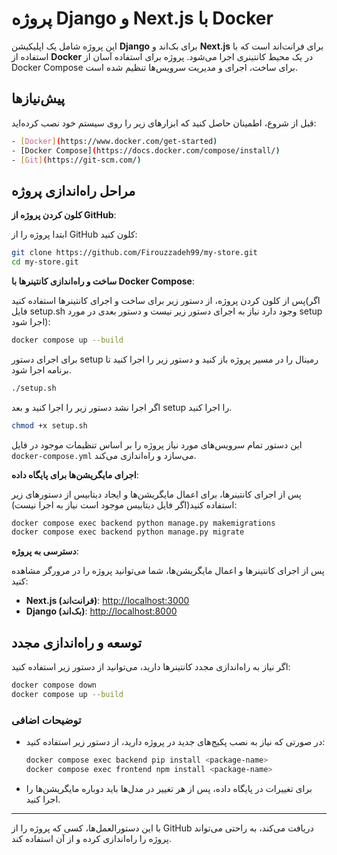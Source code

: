 
# پروژه Django و Next.js با Docker

این پروژه شامل یک اپلیکیشن **Django** برای بک‌اند و **Next.js** برای فرانت‌اند است که با استفاده از **Docker** در یک محیط کانتینری اجرا می‌شود. پروژه برای استفاده آسان از Docker Compose برای ساخت، اجرای و مدیریت سرویس‌ها تنظیم شده است.

## پیش‌نیازها

قبل از شروع، اطمینان حاصل کنید که ابزارهای زیر را روی سیستم خود نصب کرده‌اید:

```bash
- [Docker](https://www.docker.com/get-started)
- [Docker Compose](https://docs.docker.com/compose/install/)
- [Git](https://git-scm.com/)
```

## مراحل راه‌اندازی پروژه

**کلون کردن پروژه از GitHub**:
   
   ابتدا پروژه را از GitHub کلون کنید:

   ```bash
   git clone https://github.com/Firouzzadeh99/my-store.git
   cd my-store.git
   ```

**ساخت و راه‌اندازی کانتینرها با Docker Compose**:
   
   پس از کلون کردن پروژه، از دستور زیر برای ساخت و اجرای کانتینرها استفاده کنید(اگر فایل setup.sh وجود دارد نیاز به اجرای دستور زیر نیست و دستور بعدی در مورد setup اجرا شود):

   ```bash
   docker compose up --build
   ```
   برای اجرای دستور setup رمینال را در مسیر پروژه باز کنید و دستور زیر را اجرا کنید تا برنامه اجرا شود.
   ```bash
   ./setup.sh
   ```
 اگر اجرا نشد دستور زیر را اجرا کنید و بعد  setup  را اجرا کنید.
   ```bash
   chmod +x setup.sh 
   ```
   

   این دستور تمام سرویس‌های مورد نیاز پروژه را بر اساس تنظیمات موجود در فایل `docker-compose.yml` می‌سازد و راه‌اندازی می‌کند.

 **اجرای مایگریشن‌ها برای پایگاه داده**:
   
   پس از اجرای کانتینرها، برای اعمال مایگریشن‌ها و ایجاد دیتابیس از دستورهای زیر استفاده کنید(اگر فایل دیتابیس موجود است نیاز به اجرا نیست):

   ```bash
   docker compose exec backend python manage.py makemigrations
   docker compose exec backend python manage.py migrate
   ```

**دسترسی به پروژه**:
   
   پس از اجرای کانتینرها و اعمال مایگریشن‌ها، شما می‌توانید پروژه را در مرورگر مشاهده کنید:
   
   - **Next.js (فرانت‌اند)**: [http://localhost:3000](http://localhost:3000)
   - **Django (بک‌اند)**: [http://localhost:8000](http://localhost:8000)

## توسعه و راه‌اندازی مجدد

اگر نیاز به راه‌اندازی مجدد کانتینرها دارید، می‌توانید از دستور زیر استفاده کنید:

```bash
docker compose down
docker compose up --build
```


### توضیحات اضافی

- در صورتی که نیاز به نصب پکیج‌های جدید در پروژه دارید، از دستور زیر استفاده کنید:

  ```bash
  docker compose exec backend pip install <package-name>
  docker compose exec frontend npm install <package-name>
  ```

- برای تغییرات در پایگاه داده، پس از هر تغییر در مدل‌ها باید دوباره مایگریشن‌ها را اجرا کنید.

---

با این دستورالعمل‌ها، کسی که پروژه را از GitHub دریافت می‌کند، به راحتی می‌تواند پروژه را راه‌اندازی کرده و از آن استفاده کند.
```
